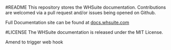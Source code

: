 #README
This repository stores the WHSuite documentation. Contributions are welcomed via a pull request and/or issues being opened on Github.

Full Documentation site can be found at [docs.whsuite.com](http://docs.whsuite.com)

#LICENSE
The WHSuite documentation is released under the MIT License.

Amend to trigger web hook

